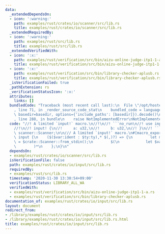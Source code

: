 ```yaml
---
data:
  _extendedDependsOn:
  - icon: ':warning:'
    path: examples/rust/crates/io/scanner/src/lib.rs
    title: examples/rust/crates/io/scanner/src/lib.rs
  _extendedRequiredBy:
  - icon: ':warning:'
    path: examples/rust/src/lib.rs
    title: examples/rust/src/lib.rs
  _extendedVerifiedWith:
  - icon: ':x:'
    path: examples/rust/verification/src/bin/aizu-online-judge-itp1-1-a.rs
    title: examples/rust/verification/src/bin/aizu-online-judge-itp1-1-a.rs
  - icon: ':x:'
    path: examples/rust/verification/src/bin/library-checker-aplusb.rs
    title: examples/rust/verification/src/bin/library-checker-aplusb.rs
  _isVerificationFailed: true
  _pathExtension: rs
  _verificationStatusIcon: ':x:'
  attributes:
    links: []
  bundledCode: "Traceback (most recent call last):\n  File \"/opt/hostedtoolcache/Python/3.10.2/x64/lib/python3.10/site-packages/onlinejudge_verify/documentation/build.py\"\
    , line 71, in _render_source_code_stat\n    bundled_code = language.bundle(stat.path,\
    \ basedir=basedir, options={'include_paths': [basedir]}).decode()\n  File \"/opt/hostedtoolcache/Python/3.10.2/x64/lib/python3.10/site-packages/onlinejudge_verify/languages/rust.py\"\
    , line 288, in bundle\n    raise NotImplementedError\nNotImplementedError\n"
  code: "//! A limited `input!` macro.\n//!\n//! ```no_run\n//! use input::input;\n\
    //!\n//! input! {\n//!     a: u32,\n//!     b: u32,\n//! }\n//! ```\n\npub use\
    \ scanner::Scanner;\n\n/// A limited `input!` macro.\n#[macro_export]\nmacro_rules!\
    \ input {\n    ($($var:ident : $ty:ty),* $(,)?) => {\n        let mut __scanner\
    \ = $crate::Scanner::from_stdin();\n        $(\n            let $var = __scanner.read::<$ty>();\n\
    \        )*\n    };\n}\n"
  dependsOn:
  - examples/rust/crates/io/scanner/src/lib.rs
  isVerificationFile: false
  path: examples/rust/crates/io/input/src/lib.rs
  requiredBy:
  - examples/rust/src/lib.rs
  timestamp: '2020-11-30 13:30:54+09:00'
  verificationStatus: LIBRARY_ALL_WA
  verifiedWith:
  - examples/rust/verification/src/bin/aizu-online-judge-itp1-1-a.rs
  - examples/rust/verification/src/bin/library-checker-aplusb.rs
documentation_of: examples/rust/crates/io/input/src/lib.rs
layout: document
redirect_from:
- /library/examples/rust/crates/io/input/src/lib.rs
- /library/examples/rust/crates/io/input/src/lib.rs.html
title: examples/rust/crates/io/input/src/lib.rs
---
```

